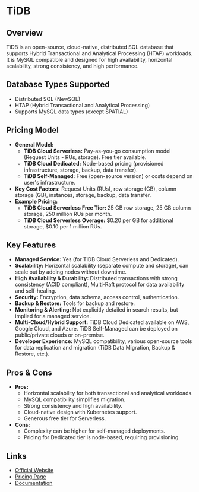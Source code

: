 # TiDB

## Overview
TiDB is an open-source, cloud-native, distributed SQL database that supports Hybrid Transactional and Analytical Processing (HTAP) workloads. It is MySQL compatible and designed for high availability, horizontal scalability, strong consistency, and high performance.

## Database Types Supported
*   Distributed SQL (NewSQL)
*   HTAP (Hybrid Transactional and Analytical Processing)
*   Supports MySQL data types (except SPATIAL)

## Pricing Model
*   **General Model:**
    *   **TiDB Cloud Serverless:** Pay-as-you-go consumption model (Request Units - RUs, storage). Free tier available.
    *   **TiDB Cloud Dedicated:** Node-based pricing (provisioned infrastructure, storage, backup, data transfer).
    *   **TiDB Self-Managed:** Free (open-source version) or costs depend on user's infrastructure.
*   **Key Cost Factors:** Request Units (RUs), row storage (GB), column storage (GB), instances, storage, backup, data transfer.
*   **Example Pricing:**
    *   **TiDB Cloud Serverless Free Tier:** 25 GB row storage, 25 GB column storage, 250 million RUs per month.
    *   **TiDB Cloud Serverless Overage:** $0.20 per GB for additional storage, $0.10 per 1 million RUs.

## Key Features
*   **Managed Service:** Yes (for TiDB Cloud Serverless and Dedicated).
*   **Scalability:** Horizontal scalability (separate compute and storage), can scale out by adding nodes without downtime.
*   **High Availability & Durability:** Distributed transactions with strong consistency (ACID compliant), Multi-Raft protocol for data availability and self-healing.
*   **Security:** Encryption, data schema, access control, authentication.
*   **Backup & Restore:** Tools for backup and restore.
*   **Monitoring & Alerting:** Not explicitly detailed in search results, but implied for a managed service.
*   **Multi-Cloud/Hybrid Support:** TiDB Cloud Dedicated available on AWS, Google Cloud, and Azure. TiDB Self-Managed can be deployed on public/private clouds or on-premise.
*   **Developer Experience:** MySQL compatibility, various open-source tools for data replication and migration (TiDB Data Migration, Backup & Restore, etc.).

## Pros & Cons
*   **Pros:**
    *   Horizontal scalability for both transactional and analytical workloads.
    *   MySQL compatibility simplifies migration.
    *   Strong consistency and high availability.
    *   Cloud-native design with Kubernetes support.
    *   Generous free tier for Serverless.
*   **Cons:**
    *   Complexity can be higher for self-managed deployments.
    *   Pricing for Dedicated tier is node-based, requiring provisioning.

## Links
*   [Official Website](https://pingcap.com/products/tidb-cloud/)
*   [Pricing Page](https://pingcap.com/products/tidb-cloud/pricing/)
*   [Documentation](https://docs.pingcap.com/tidb/stable)